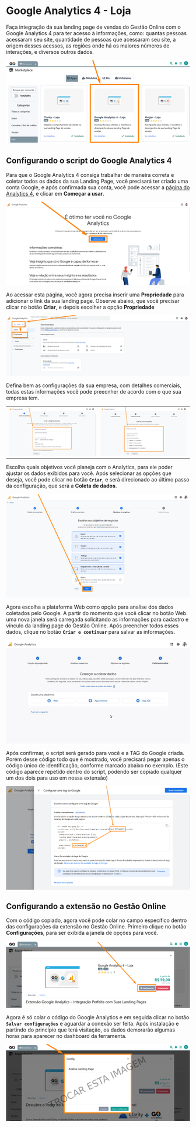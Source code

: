 # Google Analytics 4 - Loja

Faça integração da sua landing page de vendas do Gestão Online com o Google Analytics 4 para ter acesso à informações, como: quantas pessoas acessaram seu site, quantidade de pessoas que acessaram seu site, a origem desses acessos, as regiões onde há os maiores números de interações, e diversos outros dados.

![](/erp-v2/assets/marketplace/google_a4/extensao_google_a4_01.png)

## Configurando o script do Google Analytics 4

Para que o Google Analytics 4 consiga trabalhar de maneira correta e coletar todos os dados da sua Landing Page, você precisará ter criado uma conta Google, e após confirmada sua conta, você pode acessar a [página do Analytics 4](https://analytics.google.com/analytics/web/provision/?authuser=1#/provision), e clicar em **Começar a usar**.

![](/erp-v2/assets/marketplace/google_a4/extensao_google_a4_02.png)

Ao acessar esta página, você agora precisa inserir uma **Propriedade** para adicionar o link da sua landing page. Observe abaixo, que você precisar clicar no botão **Criar**, e depois escolher a opção **Propriedade**

![](/erp-v2/assets/marketplace/google_a4/extensao_google_a4_03.png)

Defina bem as configurações da sua empresa, com detalhes comerciais, todas estas informações você pode preecnher de acordo com o que sua empresa tem.

| | |
|-|-|
|![](/erp-v2/assets/marketplace/google_a4/extensao_google_a4_04.png) |![](/erp-v2/assets/marketplace/google_a4/extensao_google_a4_05.png) |

Escolha quais objetivos você planeja com o Analytics, para ele poder ajustar os dados exibidos para você. Após selecionar as opções que deseja, você pode clicar no botão **`Criar`**, e será direcionado ao último passo da configuração, que será a **Coleta de dados**.

![](/erp-v2/assets/marketplace/google_a4/extensao_google_a4_06.png)

Agora escolha a plataforma Web como opção para analise dos dados coletados pelo Google. A partir do momento que você clicar no botão Web. uma nova janela será carregada solicitando as informações para cadastro e vínculo da landing page do Gestão Online. Após preencher todos esses dados, clique no botão **`Criar e continuar`** para salvar as informações.

![](/erp-v2/assets/marketplace/google_a4/extensao_google_a4_07.gif)

Após confirmar, o script será gerado para você e a TAG do Google criada. Porém desse código todo que é mostrado, você precisará pegar apenas o código único de identificação, conforme marcado abaixo no exemplo. (Este código aparece repetido dentro do script, podendo ser copiado qualquer um dos dois para uso em nossa extensão)

![](/erp-v2/assets/marketplace/google_a4/extensao_google_a4_08.png)

## Configurando a extensão no Gestão Online

Com o código copiado, agora você pode colar no campo específico dentro das configurações da extensão no Gestão Online. Primeiro clique no botão **Configurações**, para ser exibida a janela de opções para você.

![](/erp-v2/assets/marketplace/google_a4/extensao_google_a4_09.png)

Agora é só colar o código do Google Analytics e em seguida clicar no botão **`Salvar configurações`** e aguardar a conexão ser feita. Após instalação e partindo do princípio que terá visitação, os dados demorarão algumas horas para aparecer no dashboard da ferramenta.

![](/erp-v2/assets/marketplace/clarity_loja/extensao_clarity_loja_06.png)